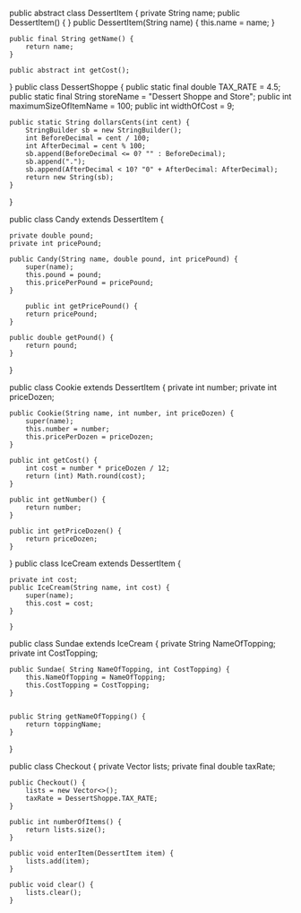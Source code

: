 public abstract class DessertItem {
    private String name;
    public DessertItem() {
    }
    public DessertItem(String name) {
        this.name = name;
    }

    public final String getName() {
        return name;
    }

    public abstract int getCost();
}
public class DessertShoppe {
    public static final double TAX_RATE = 4.5;
    public static final String storeName = "Dessert Shoppe and Store";
    public int maximumSizeOfItemName = 100;
    public int widthOfCost = 9;

    public static String dollarsCents(int cent) {
        StringBuilder sb = new StringBuilder();
        int BeforeDecimal = cent / 100;
        int AfterDecimal = cent % 100;
        sb.append(BeforeDecimal <= 0? "" : BeforeDecimal);
        sb.append(".");
        sb.append(AfterDecimal < 10? "0" + AfterDecimal: AfterDecimal);
        return new String(sb);
    }
}

public class Candy extends DessertItem {

    private double pound;
    private int pricePound;

    public Candy(String name, double pound, int pricePound) {
        super(name);
        this.pound = pound;
        this.pricePerPound = pricePound;
    }

        public int getPricePound() {
        return pricePound;
    }

    public double getPound() {
        return pound;
    }
}

public class Cookie extends DessertItem {
    private int number;
    private int priceDozen;

    public Cookie(String name, int number, int priceDozen) {
        super(name);
        this.number = number;
        this.pricePerDozen = priceDozen;
    }

    public int getCost() {
        int cost = number * priceDozen / 12;
        return (int) Math.round(cost);
    }

    public int getNumber() {
        return number;
    }

    public int getPriceDozen() {
        return priceDozen;
    }
}
public class IceCream extends DessertItem {

    private int cost;
    public IceCream(String name, int cost) {
        super(name);
        this.cost = cost;
    }

    }
public class Sundae extends IceCream {
    private String NameOfTopping;
    private int CostTopping;

    public Sundae( String NameOfTopping, int CostTopping) {
        this.NameOfTopping = NameOfTopping;
        this.CostTopping = CostTopping;
    }


    public String getNameOfTopping() {
        return toppingName;
    }
}

public class Checkout {
    private Vector<DessertItem> lists;
    private final double taxRate;

    public Checkout() {
        lists = new Vector<>();
        taxRate = DessertShoppe.TAX_RATE;
    }

    public int numberOfItems() {
        return lists.size();
    }

    public void enterItem(DessertItem item) {
        lists.add(item);
    }

    public void clear() {
        lists.clear();
    }

